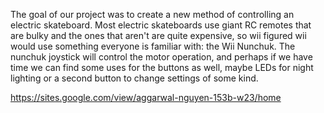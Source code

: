 The goal of our project was to create a new method of controlling an electric skateboard. Most electric skateboards use giant RC remotes that are bulky and the ones that aren't are quite expensive, so wii figured wii would use something everyone is familiar with: the Wii Nunchuk. The nunchuk joystick will control the motor operation, and perhaps if we have time we can find some uses for the buttons as well, maybe LEDs for night lighting or a second button to change settings of some kind.

https://sites.google.com/view/aggarwal-nguyen-153b-w23/home
